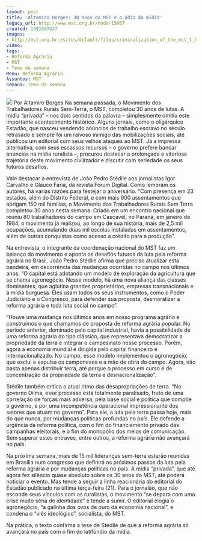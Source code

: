 ```yaml
---
layout: post
title: 'Altamiro Borges: 30 anos do MST e o ódio da mídia'
legacy_url: http://www.mst.org.br/node/15667
created: 1391507437
images:
- http://mst.org.br:/sites/default/files/criminalization_of_the_mst_1_by_latuff2_0.jpg
video: 
tags:
- Reforma Agrária
- MST
- Tema da semana
Menu: Reforma Agrária
Assuntos: MST
Semana: Tema da semana
---
```



![](/sites/default/files/criminalization_of_the_mst_1_by_latuff2_0.jpg)
Por Altamiro Borges
Na semana passada, o Movimento dos Trabalhadores Rurais Sem-Terra, o MST, completou 30 anos de lutas. A mídia “privada” – nos dois sentidos da palavra – simplesmente omitiu este importante acontecimento histórico. Alguns jornais, como o oligárquico Estadão, que nasceu vendendo anúncios de trabalho escravo no século retrasado e sempre foi um raivoso inimigo das mobilizações sociais, até publicou um editorial com seus velhos ataques ao MST. Já a impressa alternativa, com seus escassos recursos – o governo prefere bancar anúncios na mídia ruralista –, procurou destacar a prolongada e vitoriosa trajetória deste movimento civilizador e discutir com seriedade os seus futuros desafios.  


Vale destacar a entrevista de João Pedro Stédile aos jornalistas Igor Carvalho e Glauco Faria, da revista Fórum Digital. Como lembram os autores, há várias razões para festejar o aniversário. “Com presença em 23 estados, além do Distrito Federal, e com mais 900 assentamentos que abrigam 150 mil famílias, o Movimento dos Trabalhadores Rurais Sem Terra completou 30 anos nesta semana. Criado em um encontro nacional que reuniu 80 trabalhadores do campo em Cascavel, no Paraná, em janeiro de 1984, o movimento já realizou, ao longo de sua história, mais de 2,5 mil ocupações, acumulando duas mil escolas instaladas em assentamentos, além de outras conquistas como acesso a crédito para a produção”.


Na entrevista, o integrante da coordenação nacional do MST faz um balanço do movimento e aponta os desafios futuros da luta pela reforma agrária no Brasil. João Pedro Stédile afirma que preciso atualizar esta bandeira, em decorrência das mudanças ocorridas no campo nos últimos anos. “O capital está adotando um modelo de exploração da agricultura que se chama agronegócio. Nesse modelo, há uma nova aliança das classes dominantes, que aglutina grandes proprietários, empresas transnacionais e a mídia burguesa. Eles usam todos os seus instrumentos, como o Poder Judiciário e o Congresso, para defender sua proposta, desmoralizar a reforma agrária e toda luta social no campo”.


“Houve uma mudança nos últimos anos em nosso programa agrário e construímos o que chamamos de proposta de reforma agrária popular. No período anterior, dominado pelo capital industrial, havia a possibilidade de uma reforma agrária do tipo clássico, que representava democratizar a propriedade da terra e integrar o campesinato nesse processo. Porém, agora a economia mundial é dirigida pelo capital financeiro e internacionalizado. No campo, esse modelo implementou o agronegócio, que exclui e expulsa os camponeses e a mão de obra do campo. Agora, não basta apenas distribuir terra, até porque o processo em curso é de concentração da propriedade da terra e desnacionalização”.


Stédile também critica o atual ritmo das desapropriações de terra. “No governo Dilma, esse processo está totalmente paralisado, fruto de uma correlação de forças mais adversa, pela base social e política que compõe o governo, e por uma incompetência operacional impressionante dos setores que atuam no governo”. Para ele, a luta pela terra passa hoje, mais do que nunca, por mudanças políticas profundas no país. Ele defende a urgência da reforma política, com o fim do financiamento privado das campanhas eleitorais, e o fim do monopólio dos meios de comunicação. Sem superar estes entraves, entre outros, a reforma agrária não avançará no país.


Na próxima semana, mais de 15 mil lideranças sem-terra estarão reunidas em Brasília num congresso que definirá os próximos passos da luta pela reforma agrária e por mudanças políticas no país. A mídia “privada”, que até agora fez silêncio quase absoluto sobre os 30 anos do MST, até poderá noticiar o evento. Mas tende a seguir a linha reacionária do editorial do Estadão publicado na última terça-feira (21). Para o jornalão, que não esconde seus vínculos com os ruralistas, o movimento “se depara com uma crise muito séria de identidade” e tende a sumir. O editorial elogia o agronegócio, “a galinha dos ovos de ouro da economia nacional”, e condena o “viés ideológico”, socialista, do MST.


Na prática, o texto confirma a tese de Stédile de que a reforma agrária só avançará no país com o fim do latifúndio da mídia.
